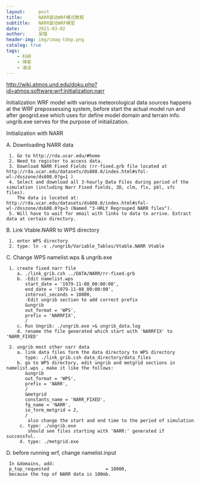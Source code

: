 ```yaml
---
layout:     post
title:      NARR驱动WRF模式教程
subtitle:   NARR驱动WRF模型 
date:       2021-03-02
author:     吴锴
header-img: img/cmaq-tdep.png
catalog: true
tags:
    - 科研
    - 博客
    - 漫谈
---
```


http://wiki.atmos.und.edu/doku.php?id=atmos:software:wrf:initialization:narr

Initialization WRF model with various meteorological data sources happens at the WRF prepossessing system, before start the actual model run and after geogrid.exe which uses for define model domain and terrain info. ungrib.exe serves for the purpose of initialization.

Initialization with NARR

A. Downloading NARR data

```
 1. Go to http://rda.ucar.edu/#home 
 2. Need to register to access data.
 3. Download NARR Fixed Fields (rr-fixed.grb file located at http://rda.ucar.edu/datasets/ds608.0/index.html#sfol-wl-/dsszone/ds608.0?g=1 )
 4. Select and download all 3-hourly Data Files during period of the simulation (including Narr Fixed fields, 3D, clm, flx, pbl, sfc files).
    The data is located at: http://rda.ucar.edu/datasets/ds608.0/index.html#sfol-wl-/dsszone/ds608.0?g=3 (Named "3-HRLY Regrouped NARR files").
 5. Will have to wait for email with links to data to arrive. Extract data at certain directory.
```

B. Link Vtable.NARR to WPS directory

```
 1. enter WPS directory
 2. type: ln -s ./ungrib/Variable_Tables/Vtable.NARR Vtable
```

C. Change WPS namelist.wps & ungrib.exe

```
 1. create fixed narr file
    a. ./link_grib.csh ../DATA/NARR/rr-fixed.grb 
    b. -Edit namelist.wps
       start_date = '1979-11-08_00:00:00',
       end_date = '1979-11-08_00:00:00',
       interval_seconds = 10800,
       -Edit ungrib section to add correct prefix
       &ungrib
       out_format = 'WPS',
       prefix = 'NARRFIX',
       /
    c. Run Ungrib: ./ungrib.exe >& ungrib_data.log 
    d. rename the file generated which start with 'NARRFIX' to 'NARR_FIXED'
  
 2. ungrib most other narr data
    a. link data files form the data directory to WPS directory
       type: ./link_grib.csh data_directory/data_files
    b. go to WPS directory, edit ungrib and metgrid sections in namelist.wps , make it like the follows:
       &ungrib
       out_format = 'WPS',
       prefix = 'NARR',
       /
       &metgrid
       constants_name = 'NARR_FIXED',
       fg_name = 'NARR',
       io_form_metgrid = 2,
       /
        also change the start and end time to the period of simulation
     c. type: ./ungrib.exe
        should see files starting with 'NARR:' generated if successful.
     d. type: ./metgrid.exe
```

D. before running wrf, change namelist.input

```
 In &domains, add:
 p_top_requested                     = 10000,
 because the top of NARR data is 100mb.
```